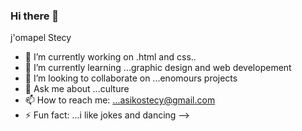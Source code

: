 ### Hi there 👋
j'omapel Stecy
- 🔭 I’m currently working on .html and css..
- 🌱 I’m currently learning ...graphic design and web developement
- 👯 I’m looking to collaborate on ...enomours projects
- 💬 Ask me about ...culture
- 📫 How to reach me: ...asikostecy@gmail.com
- ⚡ Fun fact: ...i like jokes and dancing 
-->
